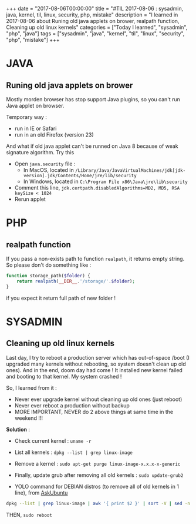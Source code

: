 +++
date = "2017-08-06T00:00:00"
title = "#TIL 2017-08-06 : sysadmin, java, kernel, til, linux, security, php, mistake"
description = "I learned in 2017-08-06 about Runing old java applets on brower, realpath function, Cleaning up old linux kernels"
categories = ["Today I learned", "sysadmin", "php", "java"]
tags = ["sysadmin", "java", "kernel", "til", "linux", "security", "php", "mistake"]
+++


# JAVA

## Runing old java applets on brower

Mostly morden browser has stop support Java plugins, so you can't run Java applet on browser.

Temporary way :
- run in IE or Safari
- run in an old Firefox (version 23)

And what if old java applet can't be runned on Java 8 because of weak signature algorithm. Try this

- Open `java.security` file :
   - In MacOS, located in `/Library/Java/JavaVirtualMachines/jdk[jdk-version].jdk/Contents/Home/jre/lib/security`
   - In Windows, located in `C:\Program File x86\Java\jre\lib\security`
- Comment this line, ```jdk.certpath.disabledAlgorithms=MD2, MD5, RSA keySize < 1024```
- Rerun applet

# PHP

## realpath function

If you pass a non-exists path to function `realpath`, it returns empty string. So please don't do something like :

```php
function storage_path($folder) {
	return realpath(__DIR__.'/storage/'.$folder);
}
```

if you expect it return full path of new folder !

# SYSADMIN

## Cleaning up old linux kernels

Last day, I try to reboot a production server which has out-of-space /boot (I upgraded many kernels without rebooting, so system doesn't clean up old ones). And in the end, doom day had come ! It installed new kernel failed and booting to that kernel. My system crashed !

So, I learned from it :

- Never ever upgrade kernel without cleaning up old ones (just reboot)
- Never ever reboot a production without backup
- MORE IMPORTANT, NEVER do 2 above things at same time in the weekend !!!

**Solution** :

- Check current kernel : `uname -r`
- List all kernels : `dpkg --list | grep linux-image `
- Remove a kernel : `sudo apt-get purge linux-image-x.x.x-x-generic`
- Finally, update grub after removing all old kernels : `sudo update-grub2`

- YOLO command for DEBIAN distros (to remove all of old kernels in 1 line), from [AskUbuntu](https://askubuntu.com/a/254585)

```bash
dpkg --list | grep linux-image | awk '{ print $2 }' | sort -V | sed -n '/'`uname -r`'/q;p' | xargs sudo apt-get -y purge
```

THEN, `sudo reboot`
